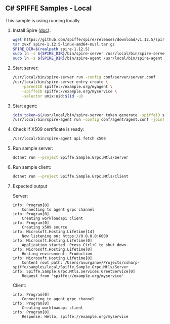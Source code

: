 ## C# SPIFFE Samples - Local

This sample is using running locally 

1. Install Spire ([doc](https://spiffe.io/docs/latest/deploying/install-server/)):
    ```bash
    wget https://github.com/spiffe/spire/releases/download/v1.12.5/spire-1.12.5-linux-amd64-musl.tar.gz
    tar zvxf spire-1.12.5-linux-amd64-musl.tar.gz
    SPIRE_DIR=$(realpath spire-1.12.5)
    sudo ln -s ${SPIRE_DIR}/bin/spire-server /usr/local/bin/spire-server
    sudo ln -s ${SPIRE_DIR}/bin/spire-agent /usr/local/bin/spire-agent
    ```

2. Start server:
    ```bash
    /usr/local/bin/spire-server run -config conf/server/server.conf
    /usr/local/bin/spire-server entry create \
        -parentID spiffe://example.org/myagent \
        -spiffeID spiffe://example.org/myservice \
        -selector unix:uid:$(id -u)
    ```

3. Start agent:
    ```bash
    join_token=$(/usr/local/bin/spire-server token generate -spiffeID spiffe://example.org/myagent | sed 's/Token: //')
    /usr/local/bin/spire-agent run -config conf/agent/agent.conf -joinToken ${join_token}
    ```

4. Check if X509 certificate is ready:
    ```bash
    /usr/local/bin/spire-agent api fetch x509
    ```

5. Run sample server:
    ```bash
    dotnet run --project Spiffe.Sample.Grpc.Mtls/Server
    ```

6. Run sample client:
    ```bash
    dotnet run --project Spiffe.Sample.Grpc.Mtls/Client
    ```

7. Expected output

    Server:
    ```
    info: Program[0]
        Connecting to agent grpc channel
    info: Program[0]
        Creating workloadapi client
    info: Program[0]
        Creating x509 source
    info: Microsoft.Hosting.Lifetime[14]
        Now listening on: https://0.0.0.0:6000
    info: Microsoft.Hosting.Lifetime[0]
        Application started. Press Ctrl+C to shut down.
    info: Microsoft.Hosting.Lifetime[0]
        Hosting environment: Production
    info: Microsoft.Hosting.Lifetime[0]
        Content root path: /Users/avurganov/Projects/csharp-spiffe/samples/local/Spiffe.Sample.Grpc.Mtls/Server
    info: Spiffe.Sample.Grpc.Mtls.Services.GreetService[0]
        Request from 'spiffe://example.org/myservice'
    ```
    Client:
    ```
    info: Program[0]
        Connecting to agent grpc channel
    info: Program[0]
        Creating workloadapi client
    info: Program[0]
        Response: Hello, spiffe://example.org/myservice
    ```
